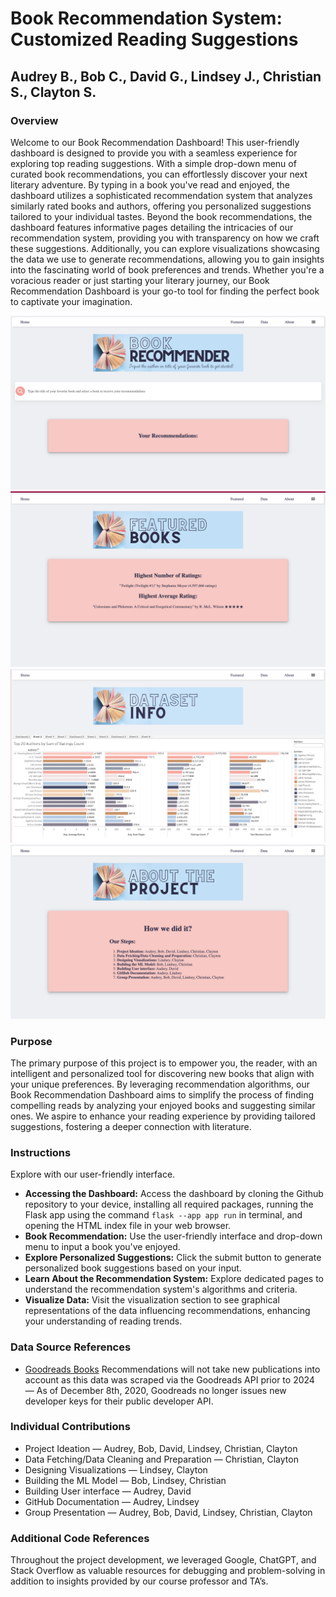 # Book Recommendation System: Customized Reading Suggestions

## Audrey B., Bob C., David G., Lindsey J., Christian S., Clayton S.



### Overview

Welcome to our Book Recommendation Dashboard! This user-friendly dashboard is designed to provide you with a seamless experience for exploring top reading suggestions. With a simple drop-down menu of curated book recommendations, you can effortlessly discover your next literary adventure. By typing in a book you've read and enjoyed, the dashboard utilizes a sophisticated recommendation system that analyzes similarly rated books and authors, offering you personalized suggestions tailored to your individual tastes. Beyond the book recommendations, the dashboard features informative pages detailing the intricacies of our recommendation system, providing you with transparency on how we craft these suggestions. Additionally, you can explore visualizations showcasing the data we use to generate recommendations, allowing you to gain insights into the fascinating world of book preferences and trends. Whether you're a voracious reader or just starting your literary journey, our Book Recommendation Dashboard is your go-to tool for finding the perfect book to captivate your imagination.

![Alt text](Pictures/dash_screenshot_1.png?raw=true)
![Alt text](Pictures/dash_screenshot_2.png?raw=true)
![Alt text](Pictures/dash_screenshot_3.png?raw=true)
![Alt text](Pictures/dash_screenshot_4.png?raw=true)

### Purpose
The primary purpose of this project is to empower you, the reader, with an intelligent and personalized tool for discovering new books that align with your unique preferences. By leveraging recommendation algorithms, our Book Recommendation Dashboard aims to simplify the process of finding compelling reads by analyzing your enjoyed books and suggesting similar ones. We aspire to enhance your reading experience by providing tailored suggestions, fostering a deeper connection with literature. 

### Instructions
Explore with our user-friendly interface.
- **Accessing the Dashboard:** Access the dashboard by cloning the Github repository to your device, installing all required packages, running the Flask app using the command `flask --app app run` in terminal, and opening the HTML index file in your web browser.
- **Book Recommendation:** Use the user-friendly interface and drop-down menu to input a book you've enjoyed.
- **Explore Personalized Suggestions:** Click the submit button to generate personalized book suggestions based on your input.
- **Learn About the Recommendation System:** Explore dedicated pages to understand the recommendation system's algorithms and criteria.
- **Visualize Data:** Visit the visualization section to see graphical representations of the data influencing recommendations, enhancing your understanding of reading trends.

### Data Source References 
- [Goodreads Books](https://www.kaggle.com/datasets/jealousleopard/goodreadsbooks/data)
  Recommendations will not take new publications into account as this data was scraped via the Goodreads API prior to 2024 — As of December 8th, 2020, Goodreads no longer issues new developer keys for their public developer API.  

### Individual Contributions
- Project Ideation — Audrey, Bob, David, Lindsey, Christian, Clayton
- Data Fetching/Data Cleaning and Preparation — Christian, Clayton
- Designing Visualizations — Lindsey, Clayton
- Building the ML Model — Bob, Lindsey, Christian
- Building User interface — Audrey, David
- GitHub Documentation — Audrey, Lindsey
- Group Presentation — Audrey, Bob, David, Lindsey, Christian, Clayton

### Additional Code References
Throughout the project development, we leveraged Google, ChatGPT, and Stack Overflow as valuable resources for debugging and problem-solving in addition to insights provided by our course professor and TA’s.

